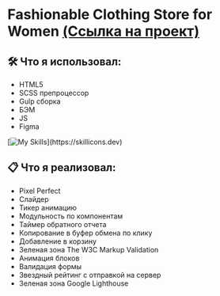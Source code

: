 # Fashionable Clothing Store for Women [(Ссылка на проект)](https://vetosy.github.io/ebRaw)

## 🛠 Что я использовал:
- HTML5
- SCSS препроцессор
- Gulp сборка
- БЭМ
- JS
- Figma

[![My Skills](https://skillicons.dev/icons?i=js,html,scss,figma,gulp,)](https://skillicons.dev)

## :clipboard: Что я реализовал:
- Pixel Perfect
- Слайдер
- Тикер анимацию
- Модульность по компонентам
- Таймер обратного отчета
- Копирование в буфер обмена по клику
- Добавление в корзину
- Зеленая зона The W3C Markup Validation
- Анимация блоков
- Валидация формы
- Звездный рейтинг с отправкой на сервер
- Зеленая зона Google Lighthouse
